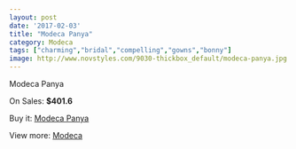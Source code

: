 ```yaml
---
layout: post
date: '2017-02-03'
title: "Modeca Panya"
category: Modeca
tags: ["charming","bridal","compelling","gowns","bonny"]
image: http://www.novstyles.com/9030-thickbox_default/modeca-panya.jpg
---
```

Modeca Panya

On Sales: **$401.6**
<a href="https://www.novstyles.com/en/modeca/6315-modeca-panya.html"><amp-img layout="responsive" width="600" height="600" src="//www.novstyles.com/9030-thickbox_default/modeca-panya.jpg" alt="Modeca Panya 0" /></a>

Buy it: [Modeca Panya](https://www.novstyles.com/en/modeca/6315-modeca-panya.html "Modeca Panya")

View more: [Modeca](https://www.novstyles.com/en/43-modeca "Modeca")
